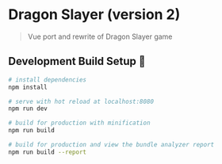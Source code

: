# Dragon Slayer (version 2)

> Vue port and rewrite of Dragon Slayer game

## Development Build Setup :construction:

``` bash
# install dependencies
npm install

# serve with hot reload at localhost:8080
npm run dev

# build for production with minification
npm run build

# build for production and view the bundle analyzer report
npm run build --report
```
